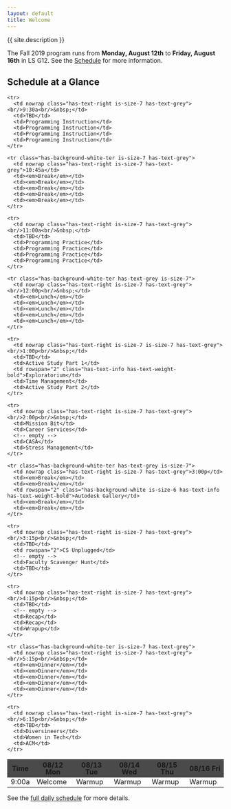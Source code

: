```yaml
---
layout: default
title: Welcome
---
```


{{ site.description }}

The Fall 2019 program runs from **Monday, August 12th** to **Friday, August 16th** in LS G12. See the [Schedule](schedule.html) for more information.

## Schedule at a Glance

<style>
table.glance {
  line-height: 1;
}

.content table.glance td,
.content table.glance th
{
  vertical-align: middle;
  text-align: center;
}

table.glance thead tr {
  background-color: #4a4a4a;
}

.content table.glance thead th {
  color: white;
  text-transform: uppercase;
  font-size: 0.75rem;
}
</style>

<table class="table is-bordered glance">

  <thead>
    <tr class="has-background-grey-dark">
      <th nowrap>Time</th>
      <th width="20%">08/12 Mon</th>
      <th width="20%">08/13 Tue</th>
      <th width="20%">08/14 Wed</th>
      <th width="20%">08/15 Thu</th>
      <th width="20%">08/16 Fri</th>
    </tr>
  </thead>

  <tbody>
    <tr>
      <td nowrap class="has-text-right is-size-7 has-text-grey">9:00a</td>
      <td>Welcome</td>
      <td>Warmup</td>
      <td>Warmup</td>
      <td>Warmup</td>
      <td>Warmup</td>
    </tr>

    <tr>
      <td nowrap class="has-text-right is-size-7 has-text-grey"><br/>9:30a<br/>&nbsp;</td>
      <td>TBD</td>
      <td>Programming Instruction</td>
      <td>Programming Instruction</td>
      <td>Programming Instruction</td>
      <td>Programming Instruction</td>
    </tr>

    <tr class="has-background-white-ter is-size-7 has-text-grey">
      <td nowrap class="has-text-right is-size-7 has-text-grey">10:45a</td>
      <td><em>Break</em></td>
      <td><em>Break</em></td>
      <td><em>Break</em></td>
      <td><em>Break</em></td>
      <td><em>Break</em></td>
    </tr>

    <tr>
      <td nowrap class="has-text-right is-size-7 has-text-grey"><br/>11:00a<br/>&nbsp;</td>
      <td>TBD</td>
      <td>Programming Practice</td>
      <td>Programming Practice</td>
      <td>Programming Practice</td>
      <td>Programming Practice</td>
    </tr>

    <tr class="has-background-white-ter has-text-grey is-size-7">
      <td nowrap class="has-text-right is-size-7 has-text-grey"><br/>12:00p<br/>&nbsp;</td>
      <td><em>Lunch</em></td>
      <td><em>Lunch</em></td>
      <td><em>Lunch</em></td>
      <td><em>Lunch</em></td>
      <td><em>Lunch</em></td>
    </tr>

    <tr>
      <td nowrap class="has-text-right is-size-7 is-size-7 has-text-grey"><br/>1:00p<br/>&nbsp;</td>
      <td>TBD</td>
      <td>Active Study Part 1</td>
      <td rowspan="2" class="has-text-info has-text-weight-bold">Exploratorium</td>
      <td>Time Management</td>
      <td>Active Study Part 2</td>
    </tr>

    <tr>
      <td nowrap class="has-text-right is-size-7 has-text-grey"><br/>2:00p<br/>&nbsp;</td>
      <td>Mission Bit</td>
      <td>Career Services</td>
      <!-- empty -->
      <td>CASA</td>
      <td>Stress Management</td>
    </tr>

    <tr class="has-background-white-ter has-text-grey is-size-7">
      <td nowrap class="has-text-right is-size-7 has-text-grey">3:00p</td>
      <td><em>Break</em></td>
      <td><em>Break</em></td>
      <td rowspan="2" class="has-background-white is-size-6 has-text-info has-text-weight-bold">Autodesk Gallery</td>
      <td><em>Break</em></td>
      <td><em>Break</em></td>
    </tr>

    <tr>
      <td nowrap class="has-text-right is-size-7 has-text-grey"><br/>3:15p<br/>&nbsp;</td>
      <td>TBD</td>
      <td rowspan="2">CS Unplugged</td>
      <!-- empty -->
      <td>Faculty Scavenger Hunt</td>
      <td>TBD</td>
    </tr>

    <tr>
      <td nowrap class="has-text-right is-size-7 has-text-grey"><br/>4:15p<br/>&nbsp;</td>
      <td>TBD</td>
      <!-- empty -->
      <td>Recap</td>
      <td>Recap</td>
      <td>Wrapup</td>
    </tr>

    <tr class="has-background-white-ter is-size-7 has-text-grey">
      <td nowrap class="has-text-right is-size-7 has-text-grey"><br/>5:15p<br/>&nbsp;</td>
      <td><em>Dinner</em></td>
      <td><em>Dinner</em></td>
      <td><em>Dinner</em></td>
      <td><em>Dinner</em></td>
      <td><em>Dinner</em></td>
    </tr>

    <tr>
      <td nowrap class="has-text-right is-size-7 has-text-grey"><br/>6:15p<br/>&nbsp;</td>
      <td>TBD</td>
      <td>Diversineers</td>
      <td>Women in Tech</td>
      <td>ACM</td>
    </tr>
  </tbody>

</table>

See the [full daily schedule](schedule.html) for more details.
